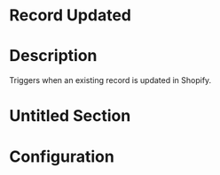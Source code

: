 ﻿# Record Updated

# Description

Triggers when an existing record is updated in Shopify.

# Untitled Section

# Configuration
